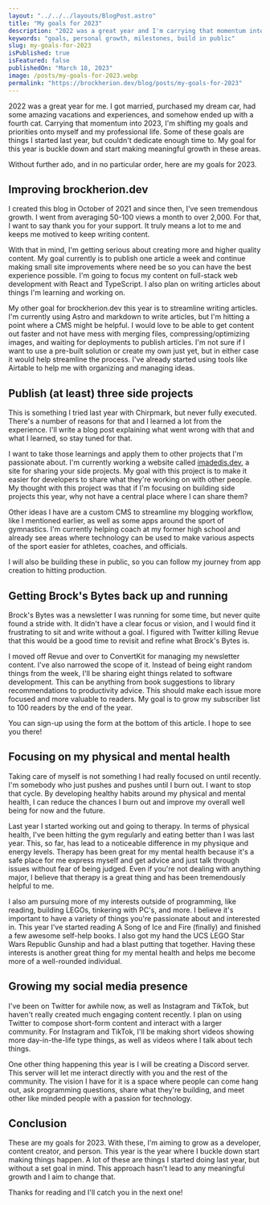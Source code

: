 ```yaml
---
layout: "../../../layouts/BlogPost.astro"
title: "My goals for 2023"
description: "2022 was a great year and I'm carrying that momentum into 2023. Here are my goals that I'm aiming to accomplish in 2023."
keywords: "goals, personal growth, milestones, build in public"
slug: my-goals-for-2023
isPublished: true
isFeatured: false
publishedOn: "March 18, 2023"
image: /posts/my-goals-for-2023.webp
permalink: "https://brockherion.dev/blog/posts/my-goals-for-2023"
---
```


2022 was a great year for me. I got married, purchased my dream car, had some amazing vacations and experiences, and somehow ended up with a fourth cat. Carrying that momentum into 2023, I'm shifting my goals and priorities onto myself and my professional life. Some of these goals are things I started last year, but couldn't dedicate enough time to. My goal for this year is buckle down and start making meaningful growth in these areas.

Without further ado, and in no particular order, here are my goals for 2023.

## Improving brockherion.dev

I created this blog in October of 2021 and since then, I've seen tremendous growth. I went from averaging 50-100 views a month to over 2,000. For that, I want to say thank you for your support. It truly means a lot to me and keeps me motived to keep writing content.

With that in mind, I'm getting serious about creating more and higher quality content. My goal currently is to publish one article a week and continue making small site improvements where need be so you can have the best experience possible. I'm going to focus my content on full-stack web development with React and TypeScript. I also plan on writing articles about things I'm learning and working on.

My other goal for brockherion.dev this year is to streamline writing articles. I'm currently using Astro and markdown to write articles, but I'm hitting a point where a CMS might be helpful. I would love to be able to get content out faster and not have mess with merging files, compressing/optimizing images, and waiting for deployments to publish articles. I'm not sure if I want to use a pre-built solution or create my own just yet, but in either case it would help streamline the process. I've already started using tools like Airtable to help me with organizing and managing ideas.

## Publish (at least) three side projects

This is something I tried last year with Chirpmark, but never fully executed. There's a number of reasons for that and I learned a lot from the experience. I'll write a blog post explaining what went wrong with that and what I learned, so stay tuned for that.

I want to take those learnings and apply them to other projects that I'm passionate about. I'm currently working a website called [imadedis.dev](https://imadedis.dev), a site for sharing your side projects. My goal with this project is to make it easier for developers to share what they're working on with other people. My thought with this project was that if I'm focusing on building side projects this year, why not have a central place where I can share them?

Other ideas I have are a custom CMS to streamline my blogging workflow, like I mentioned earlier, as well as some apps around the sport of gymnastics. I'm currently helping coach at my former high school and already see areas where technology can be used to make various aspects of the sport easier for athletes, coaches, and officials.

I will also be building these in public, so you can follow my journey from app creation to hitting production.

## Getting Brock's Bytes back up and running

Brock's Bytes was a newsletter I was running for some time, but never quite found a stride with. It didn't have a clear focus or vision, and I would find it frustrating to sit and write without a goal. I figured with Twitter killing Revue that this would be a good time to revisit and refine what Brock's Bytes is.

I moved off Revue and over to ConvertKit for managing my newsletter content. I've also narrowed the scope of it. Instead of being eight random things from the week, I'll be sharing eight things related to software development. This can be anything from book suggestions to library recommendations to productivity advice. This should make each issue more focused and more valuable to readers. My goal is to grow my subscriber list to 100 readers by the end of the year.

You can sign-up using the form at the bottom of this article. I hope to see you there!

## Focusing on my physical and mental health

Taking care of myself is not something I had really focused on until recently. I'm somebody who just pushes and pushes until I burn out. I want to stop that cycle. By developing healthy habits around my physical and mental health, I can reduce the chances I burn out and improve my overall well being for now and the future.

Last year I started working out and going to therapy. In terms of physical health, I've been hitting the gym regularly and eating better than I was last year. This, so far, has lead to a noticeable difference in my physique and energy levels. Therapy has been great for my mental health because it's a safe place for me express myself and get advice and just talk through issues without fear of being judged. Even if you're not dealing with anything major, I believe that therapy is a great thing and has been tremendously helpful to me.

I also am pursuing more of my interests outside of programming, like reading, building LEGOs, tinkering with PC's, and more. I believe it's important to have a variety of things you're passionate about and interested in. This year I've started reading A Song of Ice and Fire (finally) and finished a few awesome self-help books. I also got my hand the UCS LEGO Star Wars Republic Gunship and had a blast putting that together. Having these interests is another great thing for my mental health and helps me become more of a well-rounded individual.

## Growing my social media presence

I've been on Twitter for awhile now, as well as Instagram and TikTok, but haven't really created much engaging content recently. I plan on using Twitter to compose short-form content and interact with a larger community. For Instagram and TikTok, I'll be making short videos showing more day-in-the-life type things, as well as  videos where I talk about tech things.

One other thing happening this year is I will be creating a Discord server. This server will let me interact directly with you and the rest of the community. The vision I have for it is a space where people can come hang out, ask programming questions, share what they're building, and meet other like minded people with a passion for technology.

## Conclusion

These are my goals for 2023. With these, I'm aiming to grow as a developer, content creator, and person. This year is the year where I buckle down start making things happen. A lot of these are things I started doing last year, but without a set goal in mind. This approach hasn't lead to any meaningful growth and I aim to change that.

Thanks for reading and I'll catch you in the next one!
